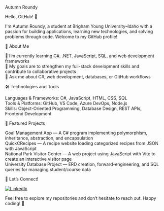 Autumn Roundy

Hello, GitHub! 👋

I'm Autumn Roundy, a student at Brigham Young University–Idaho with a passion for building applications, learning new technologies, and solving problems through code. Welcome to my GitHub profile!

🚀 About Me

🌱 I’m currently learning C#, .NET, JavaScript, SQL, and web development frameworks <br>
🎯 My goals are to strengthen my full-stack development skills and contribute to collaborative projects<br>
💬 Ask me about C#, web development, databases, or GitHub workflows<br>

🛠️ Technologies and Tools

Languages & Frameworks: C#, JavaScript, HTML, CSS, SQL<br>
Tools & Platforms: GitHub, VS Code, Azure DevOps, Node.js<br>
Skills: Object-Oriented Programming, Database Design, REST APIs, Frontend Development<br>

📂 Featured Projects

Goal Management App — A C# program implementing polymorphism, inheritance, abstraction, and encapsulation <br>
QuickCRecipes — A recipe website loading categorized recipes from JSON with JavaScript<br>
National Park Visitor Center — A web project using JavaScript with Vite to create an interactive visitor page<br>
University Database Project — ERD creation, forward-engineering, and SQL queries for managing student/course data<br>

🤝 Let’s Connect!

[![LinkedIn](https://img.shields.io/badge/LinkedIn-Connect-blue?style=for-the-badge&logo=linkedin)](https://www.linkedin.com/in/autumnroundy/)


Feel free to explore my repositories and don’t hesitate to reach out. Happy coding! 🚀
